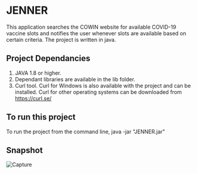 
# JENNER

This application searches the COWIN website for available COVID-19 vaccine slots and notifies the user whenever slots are available based on certain criteria.
The project is written in java.

## Project Dependancies
1) JAVA 1.8 or higher.
2) Dependant libraries are available in the lib folder.
3) Curl tool. Curl for Windows is also available with the project and can be installed. Curl for other operating systems can be downloaded from https://curl.se/

## To run this project

To run the project from the command line, 
java -jar "JENNER.jar" 

## Snapshot

![Capture](https://user-images.githubusercontent.com/72568856/119268024-9e84cf00-bc0e-11eb-9452-45ec02ebb084.PNG)
